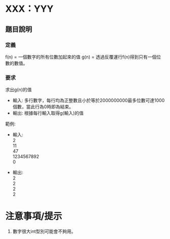 # XXX：YYY
## 題目說明
### 定義
f(n) = 一個數字的所有位數加起來的值
g(n) = 透過反覆運行f(n)得到只有一個位數的數值。
### 要求
求出g(n)的值

- 輸入: 多行數字，每行均為正整數且小於等於2000000000最多位數可達1000個數，當此行為0時即為結束。
- 輸出: 根據每行輸入取得g(輸入)的值

範例:
- 輸入:  
2  
11  
47  
1234567892  
0

- 輸出:  
2  
2  
2  
2  

# 注意事項/提示
1. 數字很大int型別可能會不夠用。